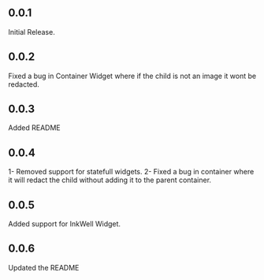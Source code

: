 ## 0.0.1

Initial Release.

## 0.0.2
Fixed a bug in Container Widget where if the child is not an image it wont be redacted.

## 0.0.3
Added README

## 0.0.4
1- Removed support for statefull widgets.
2- Fixed a bug in container where it will redact the child without adding it to the parent container.

## 0.0.5
Added support for InkWell Widget.

## 0.0.6
Updated the README